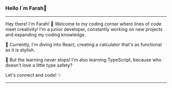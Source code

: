 ### Hello I´m Farah👋

<hr/>

Hey there! I'm Farah! 👋
Welcome to my coding corner where lines of code meet creativity! I'm a junior developer, constantly working on new projects and expanding my coding knowledge.

🔭 Currently, I'm diving into React, creating a calculator that's as functional as it is stylish.

🌱 But the learning never stops! I'm also learning TypeScript, because who doesn't love a little type safety?

Let's connect and code! ✨

<hr/>

<!--
**Farahalh/Farahalh** is a ✨ _special_ ✨ repository because its `README.md` (this file) appears on your GitHub profile.

Here are some ideas to get you started:

- 🔭 I’m currently working on ...
- 🌱 I’m currently learning ...
- 👯 I’m looking to collaborate on ...
- 🤔 I’m looking for help with ...
- 💬 Ask me about ...
- 📫 How to reach me: ...
- 😄 Pronouns: ...
- ⚡ Fun fact: ...
-->
